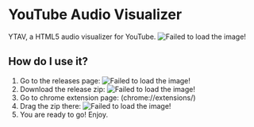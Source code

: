 # YouTube Audio Visualizer
YTAV, a HTML5 audio visualizer for YouTube.
![Failed to load the image!](http://i.imgur.com/2Czs18a.png "Youtube Audio Visualizer")

## How do I use it?
1. Go to the releases page:
![Failed to load the image!](http://i.imgur.com/dpKE59d.png "Releases")
2. Download the release zip:
![Failed to load the image!](http://i.imgur.com/1rdlJJ7.png "Release Zip")
3. Go to chrome extension page: (chrome://extensions/)
4. Drag the zip there:
![Failed to load the image!](http://i.imgur.com/IYUJsOm.png "Release Zip")
5. You are ready to go! Enjoy.
